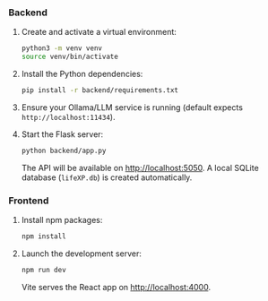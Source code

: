 ### Backend

1. Create and activate a virtual environment:

   ```bash
   python3 -m venv venv
   source venv/bin/activate
   ```
2. Install the Python dependencies:

   ```bash
   pip install -r backend/requirements.txt
   ```
3. Ensure your Ollama/LLM service is running (default expects `http://localhost:11434`).
4. Start the Flask server:

   ```bash
   python backend/app.py
   ```
   The API will be available on [http://localhost:5050](http://localhost:5050). A local SQLite database (`lifeXP.db`) is created automatically.

### Frontend

1. Install npm packages:

   ```bash
   npm install
   ```
2. Launch the development server:

   ```bash
   npm run dev
   ```
   Vite serves the React app on [http://localhost:4000](http://localhost:4000).
